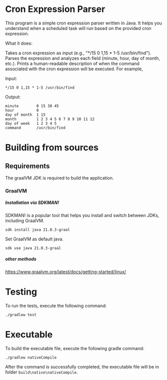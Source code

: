 # Cron Expression Parser

This program is a simple cron expression parser written in Java. It helps you understand when a scheduled task will run
based on the provided cron expression.

What it does:

Takes a cron expression as input (e.g., "*/15 0 1,15 * 1-5 /usr/bin/find").
Parses the expression and analyzes each field (minute, hour, day of month, etc.).
Prints a human-readable description of when the command associated with the cron expression will be executed.
For example,

Input:

```
*/15 0 1,15 * 1-5 /usr/bin/find
```

Output:

```
minute        0 15 30 45
hour          0
day of month  1 15
month         1 2 3 4 5 6 7 8 9 10 11 12
day of week   1 2 3 4 5
command       /usr/bin/find
```

# Building from sources

## Requirements

The graalVM JDK is required to build the application.

### GraalVM

##### Installation via SDKMAN!

SDKMAN! is a popular tool that helps you install and switch between JDKs, including GraalVM.

```
sdk install java 21.0.3-graal
```

Set GraalVM as default java.

```
sdk use java 21.0.3-graal
```

##### other methods

https://www.graalvm.org/latest/docs/getting-started/linux/

# Testing

To run the tests, execute the following command:

```
./gradlew test
```

# Executable

To build the executable file, execute the following gradle command:

```
./gradlew nativeCompile
```

After the command is successfully completed, the executable file will be in folder `build\native\nativeCompile`.
